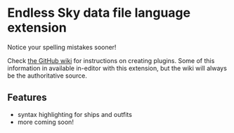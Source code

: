 # Endless Sky data file language extension

Notice your spelling mistakes sooner!

Check [the GitHub wiki](https://github.com/endless-sky/endless-sky/wiki/CreatingPlugins) for instructions on creating plugins. Some of this information in available in-editor with this extension, but the wiki will always be the authoritative source.

## Features

* syntax highlighting for ships and outfits
* more coming soon!
